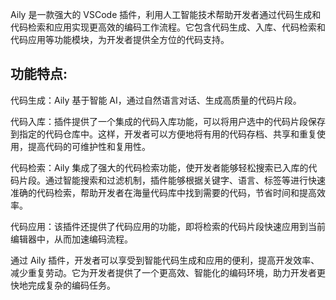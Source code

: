 Aily 是一款强大的 VSCode 插件，利用人工智能技术帮助开发者通过代码生成和代码检索和应用实现更高效的编码工作流程。它包含代码生成、入库、代码检索和代码应用等功能模块，为开发者提供全方位的代码支持。

## 功能特点:

代码生成：Aily 基于智能 AI，通过自然语言对话、生成高质量的代码片段。

代码入库：插件提供了一个集成的代码入库功能，可以将用户选中的代码片段保存到指定的代码仓库中。这样，开发者可以方便地将有用的代码存档、共享和重复使用，提高代码的可维护性和复用性。

代码检索：Aily 集成了强大的代码检索功能，使开发者能够轻松搜索已入库的代码片段。通过智能搜索和过滤机制，插件能够根据关键字、语言、标签等进行快速准确的代码检索，帮助开发者在海量代码库中找到需要的代码，节省时间和提高效率。

代码应用：该插件还提供了代码应用的功能，即将检索的代码片段快速应用到当前编辑器中，从而加速编码流程。

通过 Aily 插件，开发者可以享受到智能代码生成和应用的便利，提高开发效率、减少重复劳动。它为开发者提供了一个更高效、智能化的编码环境，助力开发者更快地完成复杂的编码任务。
